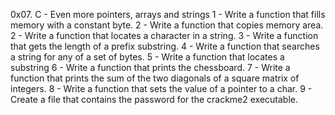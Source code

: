 0x07. C - Even more pointers, arrays and strings
1 - Write a function that fills memory with a constant byte.
2 - Write a function that copies memory area.
2 - Write a function that locates a character in a string.
3 - Write a function that gets the length of a prefix substring.
4 - Write a function that searches a string for any of a set of bytes.
5 - Write a function that locates a substring
6 - Write a function that prints the chessboard.
7 - Write a function that prints the sum of the two diagonals of a square matrix of integers.
8 - Write a function that sets the value of a pointer to a char.
9 - Create a file that contains the password for the crackme2 executable.
